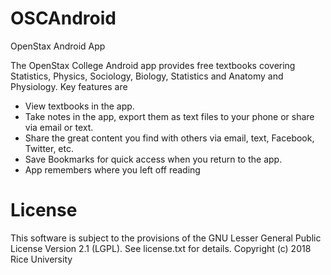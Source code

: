 OSCAndroid
==========

OpenStax Android App

The OpenStax College Android app provides free textbooks covering Statistics, Physics, Sociology, Biology, Statistics and Anatomy and Physiology. Key features are
- View textbooks in the app.
- Take notes in the app, export them as text files to your phone or share via email or text.
- Share the great content you find with others via email, text, Facebook, Twitter, etc.
- Save Bookmarks for quick access when you return to the app.
- App remembers where you left off reading


License
=======
This software is subject to the provisions of the GNU Lesser General Public License Version 2.1 (LGPL). See license.txt for details. Copyright (c) 2018 Rice University

